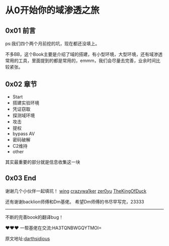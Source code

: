 # 从0开始你的域渗透之旅


## 0x01 前言
ps:我们四个两个月前挖的坑，现在都还没填上。

不多BB，这个Book主要是介绍了域的搭建，有小型环境，大型环境，还有域渗透常用的工具，里面提到的都是常用的，emmm，我们会尽量去完善，业余时间比较紧张。

## 0x02 章节

- Start
- 搭建实验环境
- 凭证窃取
- 探测域环境
- 攻击
- 提权
- bypass AV
- 密码破解
- C2维持
- other

其实最重要的部分就是信息收集这一块

## 0x03 End
谢谢几个小伙伴一起填坑！
[wing](https://github.com/evilwing)
[crazywa1ker](https://github.com/crazywa1ker)
[zer0yu](https://github.com/zer0yu)
[TheKingOfDuck](https://github.com/TheKingOfDuck)

还有谢谢backlion师傅和Dm基佬。
希望Dm师傅的书尽早写完，23333

-----
不断的完善book的翻译bug！

❤️❤️❤️
一帮基佬在交流:HA3TQNBWGQYTMOI=


原文地址:[darthsidious](https://hunter2.gitbook.io/darthsidious)

